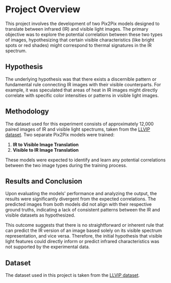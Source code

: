# Project Overview

This project involves the development of two Pix2Pix models designed to translate between infrared (IR) and visible light images. The primary objective was to explore the potential correlation between these two types of images, hypothesizing that certain visible characteristics (like bright spots or red shades) might correspond to thermal signatures in the IR spectrum.

## Hypothesis

The underlying hypothesis was that there exists a discernible pattern or fundamental rule connecting IR images with their visible counterparts. For example, it was speculated that areas of heat in IR images might directly correlate with specific color intensities or patterns in visible light images.

## Methodology

The dataset used for this experiment consists of approximately 12,000 paired images of IR and visible light spectrums, taken from the [LLVIP dataset](https://bupt-ai-cz.github.io/LLVIP/). Two separate Pix2Pix models were trained:
1. **IR to Visible Image Translation**
2. **Visible to IR Image Translation**

These models were expected to identify and learn any potential correlations between the two image types during the training process.

## Results and Conclusion

Upon evaluating the models' performance and analyzing the output, the results were significantly divergent from the expected correlations. The predicted images from both models did not align with their respective ground truths, indicating a lack of consistent patterns between the IR and visible datasets as hypothesized.

This outcome suggests that there is no straightforward or inherent rule that can predict the IR version of an image based solely on its visible spectrum representation, and vice versa. Therefore, the initial hypothesis that visible light features could directly inform or predict infrared characteristics was not supported by the experimental data.

## Dataset

The dataset used in this project is taken from the [LLVIP dataset](https://bupt-ai-cz.github.io/LLVIP/).
